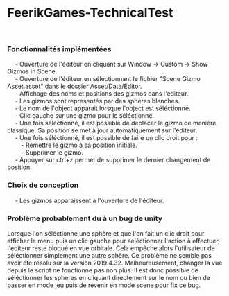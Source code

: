 # FeerikGames-TechnicalTest<br/><br/>

### Fonctionnalités implémentées <br/>
&emsp; - Ouverture de l'éditeur en cliquant sur Window -> Custom -> Show Gizmos in Scene.<br/>
&emsp; - Ouverture de l'éditeur en séléctionnant le fichier "Scene Gizmo Asset.asset" dans le dossier Asset/Data/Editor. <br/>
&emsp; - Affichage des noms et positions des gizmos dans l'éditeur.<br/>
&emsp; - Les gizmos sont representés par des sphères blanches.<br/>
&emsp; - Le nom de l'object apparait lorsque l'object est séléctionné.<br/>
&emsp; - Clic gauche sur une gizmo pour le séléctionné.<br/>
&emsp; - Une fois séléctionné, il est possible de déplacer le gizmo de manière classique. Sa position se met à jour automatiquement sur l'éditeur.<br/>
&emsp; - Une fois séléctionné, il est possible de faire un clic droit pour :<br/>
&emsp;&emsp; - Remettre le gizmo à sa position initiale.<br/>
&emsp;&emsp; - Supprimer le gizmo.<br/>
&emsp; - Appuyer sur ctrl+z permet de supprimer le dernier changement de position.<br/>

### Choix de conception <br/>
&emsp; - Les gizmos apparaissent à l'ouverture de l'éditeur.

### Problème probablement du à un bug de unity <br/>
Lorsque l'on séléctionne une sphère et que l'on fait un clic droit pour afficher le menu puis un clic gauche pour séléctionner l'action à effectuer, l'editeur reste bloqué en vue orbitale. Cela empêche alors l'utilisateur de séléctionner simplement une autre sphère. Ce problème ne semble pas avoir été résolu sur la version 2019.4.32. Malheureusement, changer la vue depuis le script ne fonctionne pas non plus. Il est donc possible de séléctionner les spheres en cliquant directement sur le nom ou bien de passer en mode jeu puis de revenir en mode scene pour fix ce bug.

